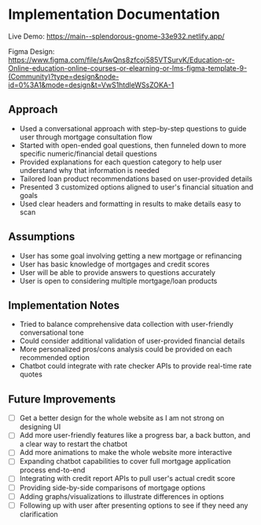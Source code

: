 # Implementation Documentation

Live Demo: https://main--splendorous-gnome-33e932.netlify.app/

Figma Design: https://www.figma.com/file/sAwQns8zfcoj585VTSurvK/Education-or-Online-education-online-courses-or-elearning-or-lms-figma-template-9-(Community)?type=design&node-id=0%3A1&mode=design&t=VwS1htdleWSsZOKA-1
## Approach
- Used a conversational approach with step-by-step questions to guide user through mortgage consultation flow
- Started with open-ended goal questions, then funneled down to more specific numeric/financial detail questions
- Provided explanations for each question category to help user understand why that information is needed
- Tailored loan product recommendations based on user-provided details
- Presented 3 customized options aligned to user's financial situation and goals
- Used clear headers and formatting in results to make details easy to scan
## Assumptions
- User has some goal involving getting a new mortgage or refinancing
- User has basic knowledge of mortgages and credit scores
- User will be able to provide answers to questions accurately
- User is open to considering multiple mortgage/loan products
## Implementation Notes
- Tried to balance comprehensive data collection with user-friendly conversational tone
- Could consider additional validation of user-provided financial details
- More personalized pros/cons analysis could be provided on each recommended option
- Chatbot could integrate with rate checker APIs to provide real-time rate quotes
## Future Improvements
- [ ] Get a better design for the whole website as I am not strong on designing UI
- [ ] Add more user-friendly features like a progress bar, a back button, and a clear way to restart the chatbot
- [ ] Add more animations to make the whole website more interactive
- [ ] Expanding chatbot capabilities to cover full mortgage application process end-to-end
- [ ] Integrating with credit report APIs to pull user's actual credit score
- [ ] Providing side-by-side comparisons of mortgage options
- [ ] Adding graphs/visualizations to illustrate differences in options
- [ ] Following up with user after presenting options to see if they need any clarification
